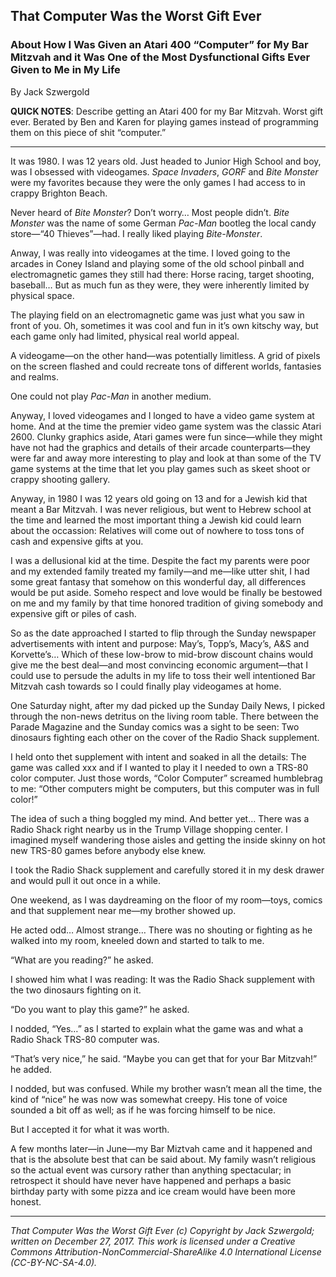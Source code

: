 ## That Computer Was the Worst Gift Ever
### About How I Was Given an Atari 400 “Computer” for My Bar Mitzvah and it Was One of the Most Dysfunctional Gifts Ever Given to Me in My Life

By Jack Szwergold

**QUICK NOTES**: Describe getting an Atari 400 for my Bar Mitzvah. Worst gift ever. Berated by Ben and Karen for playing games instead of programming them on this piece of shit “computer.”

***

It was 1980. I was 12 years old. Just headed to Junior High School and boy, was I obsessed with videogames. *Space Invaders*, *GORF* and *Bite Monster* were my favorites because they were the only games I had access to in crappy Brighton Beach.

Never heard of *Bite Monster*? Don’t worry… Most people didn’t. *Bite Monster* was the name of some German *Pac-Man* bootleg the local candy store—“40 Thieves”—had. I really liked playing *Bite-Monster*.

Anway, I was really into videogames at the time. I loved going to the arcades in Coney Island and playing some of the old school pinball and electromagnetic games they still had there: Horse racing, target shooting, baseball… But as much fun as they were, they were inherently limited by physical space.

The playing field on an electromagnetic game was just what you saw in front of you. Oh, sometimes it was cool and fun in it’s own kitschy way, but each game only had limited, physical real world appeal.

A videogame—on the other hand—was potentially limitless. A grid of pixels on the screen flashed and could recreate tons of different worlds, fantasies and realms.

One could not play *Pac-Man* in another medium.

Anyway, I loved videogames and I longed to have a video game system at home. And at the time the premier video game system was the classic Atari 2600. Clunky graphics aside, Atari games were fun since—while they might have not had the graphics and details of their arcade counterparts—they were far and away more interesting to play and look at than some of the TV game systems at the time that let you play games such as skeet shoot or crappy shooting gallery.

Anyway, in 1980 I was 12 years old going on 13 and for a Jewish kid that meant a Bar Mitzvah. I was never religious, but went to Hebrew school at the time and learned the most important thing a Jewish kid could learn about the occassion: Relatives will come out of nowhere to toss tons of cash and expensive gifts at you.

I was a dellusional kid at the time. Despite the fact my parents were poor and my extended family treated my family—and me—like utter shit, I had some great fantasy that somehow on this wonderful day, all differences would be put aside. Someho respect and love would be finally be bestowed on me and my family by that time honored tradition of giving somebody and expensive gift or piles of cash.

So as the date approached I started to flip through the Sunday newspaper advertisements with intent and purpose: May’s, Topp’s, Macy’s, A&S and Korvette’s… Which of these low-brow to mid-brow discount chains would give me the best deal—and most convincing economic argument—that I could use to persude the adults in my life to toss their well intentioned Bar Mitzvah cash towards so I could finally play videogames at home.

One Saturday night, after my dad picked up the Sunday Daily News, I picked through the non-news detritus on the living room table. There between the Parade Magazine and the Sunday comics was a sight to be seen: Two dinosaurs fighting each other on the cover of the Radio Shack supplement.

I held onto thet supplement with intent and soaked in all the details: The game was called xxx and if I wanted to play it I needed to own a TRS-80 color computer. Just those words, “Color Computer” screamed humblebrag to me: “Other computers might be computers, but this computer was in full color!”

The idea of such a thing boggled my mind. And better yet… There was a Radio Shack right nearby us in the Trump Village shopping center. I imagined myself wandering those aisles and getting the inside skinny on hot new TRS-80 games before anybody else knew.

I took the Radio Shack supplement and carefully stored it in my desk drawer and would pull it out once in a while.

One weekend, as I was daydreaming on the floor of my room—toys, comics and that supplement near me—my brother showed up.

He acted odd… Almost strange… There was no shouting or fighting as he walked into my room, kneeled down and started to talk to me.

“What are you reading?” he asked.

I showed him what I was reading: It was the Radio Shack supplement with the two dinosaurs fighting on it.

“Do you want to play this game?” he asked.

I nodded, “Yes…” as I started to explain what the game was and what a Radio Shack TRS-80 computer was.

“That’s very nice,” he said. “Maybe you can get that for your Bar Mitzvah!” he added.

I nodded, but was confused. While my brother wasn’t mean all the time, the kind of “nice” he was now was somewhat creepy. His tone of voice sounded a bit off as well; as if he was forcing himself to be nice.

But I accepted it for what it was worth.

A few months later—in June—my Bar Miztvah came and it happened and that is the absolute best that can be said about. My family wasn’t religious so the actual event was cursory rather than anything spectacular; in retrospect it should have never have happened and perhaps a basic birthday party with some pizza and ice cream would have been more honest.

***

*That Computer Was the Worst Gift Ever (c) Copyright by Jack Szwergold; written on December 27, 2017. This work is licensed under a Creative Commons Attribution-NonCommercial-ShareAlike 4.0 International License (CC-BY-NC-SA-4.0).*
